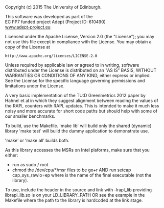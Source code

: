 Copyright (c) 2015 The University of Edinburgh.
 
This software was developed as part of the                       
EC FP7 funded project Adept (Project ID: 610490)                 
    www.adept-project.eu                                            

Licensed under the Apache License, Version 2.0 (the "License");
you may not use this file except in compliance with the License.
You may obtain a copy of the License at

    http://www.apache.org/licenses/LICENSE-2.0

Unless required by applicable law or agreed to in writing, software
distributed under the License is distributed on an "AS IS" BASIS,
WITHOUT WARRANTIES OR CONDITIONS OF ANY KIND, either express or implied.
See the License for the specific language governing permissions and
limitations under the License.

A very basic implementation of the TU:D Greenmetrics 2012 paper by Hahnel et al
in which they suggest alignment between reading the values of the RAPL counters
with RAPL updates. This is intended to make it much less noisy and more accurate
for short code paths but should help with some of our smaller benchmarks.

To build, use the Makefile.
'make lib' will build only the shared (dynamic) library
'make test' will build the dummy application to demonstrate use.

'make' or 'make all' builds both.

As this library accesses the MSRs on Intel plaforms, make sure that you either:
+ run as sudo / root
+ chmod the /dev/cpu/*/msr files to be go+r AND run setcap cap_sys_rawio=ep <exe>
where <exe> is the name of the final executable (not the library).

To use, include the header in the source and link with -lrapl_lib providing
librapl_lib.so is on your LD_LIBRARY_PATH OR see the example in the Makefile
where the path to the library is hardcoded at the link stage.